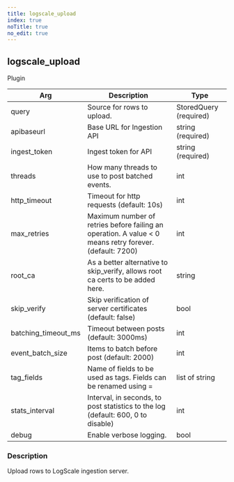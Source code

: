 ```yaml
---
title: logscale_upload
index: true
noTitle: true
no_edit: true
---
```




<div class="vql_item"></div>


## logscale_upload
<span class='vql_type pull-right page-header'>Plugin</span>



<div class="vqlargs"></div>

Arg | Description | Type
----|-------------|-----
query|Source for rows to upload.|StoredQuery (required)
apibaseurl|Base URL for Ingestion API|string (required)
ingest_token|Ingest token for API|string (required)
threads|How many threads to use to post batched events.|int
http_timeout|Timeout for http requests (default: 10s)|int
max_retries|Maximum number of retries before failing an operation. A value < 0 means retry forever. (default: 7200)|int
root_ca|As a better alternative to skip_verify, allows root ca certs to be added here.|string
skip_verify|Skip verification of server certificates (default: false)|bool
batching_timeout_ms|Timeout between posts (default: 3000ms)|int
event_batch_size|Items to batch before post (default: 2000)|int
tag_fields|Name of fields to be used as tags. Fields can be renamed using =<newname>|list of string
stats_interval|Interval, in seconds, to post statistics to the log (default: 600, 0 to disable)|int
debug|Enable verbose logging.|bool

### Description

Upload rows to LogScale ingestion server.

